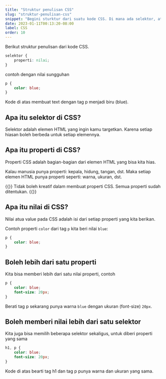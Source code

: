 ```yaml
---
title: "Struktur penulisan CSS"
slug: "struktur-penulisan-css"
snippet: "Begini sturktur dari suatu kode CSS. Di mana ada selektor, atribut dan nilainya."
date: 2023-01-11T00:13:20-08:00
label: CSS
order: 10
---
```


Berikut struktur penulisan dari kode CSS. 
```css
selektor {
    properti: nilai;
}
```

contoh dengan nilai sungguhan
```css
p {
    color: blue;
}
```
Kode di atas membuat text dengan tag p menjadi biru (blue).

## Apa itu selektor di CSS?
Selektor adalah elemen HTML yang ingin kamu targetkan. Karena setiap hiasan boleh berbeda untuk setiap elemennya.

## Apa itu properti di CSS?
Properti CSS adalah bagian-bagian dari elemen HTML yang bisa kita hias. 

Kalau manusia punya properti: kepala, hidung, tangan, dst. Maka setiap elemen HTML punya properti seperti: warna, ukuran, dst.


{{<alert class="warning">}}
Tidak boleh kreatif dalam membuat properti CSS. Semua properti sudah ditentukan.
{{</alert>}}

## Apa itu nilai di CSS?
Nilai atua value pada CSS adalah isi dari setiap properti yang kita berikan. 

Contoh properti `color` dari tag `p` kita beri nilai `blue`:
```css
p {
    color: blue;
}
```

## Boleh lebih dari satu properti
Kita bisa memberi lebih dari satu nilai properti, contoh

```css
p {
    color: blue;
    font-size: 20px;
}
```

Berati tag p sekarang punya warna `blue` dengan ukuran (font-size) `20px`.

## Boleh memberi nilai lebih dari satu selektor
Kita juga bisa memilih beberapa selektor sekaligus, untuk diberi properti yang sama
```css
h1, p {
    color: blue;
    font-size: 20px;
}
```

Kode di atas bearti tag h1 dan tag p punya warna dan ukuran yang sama.